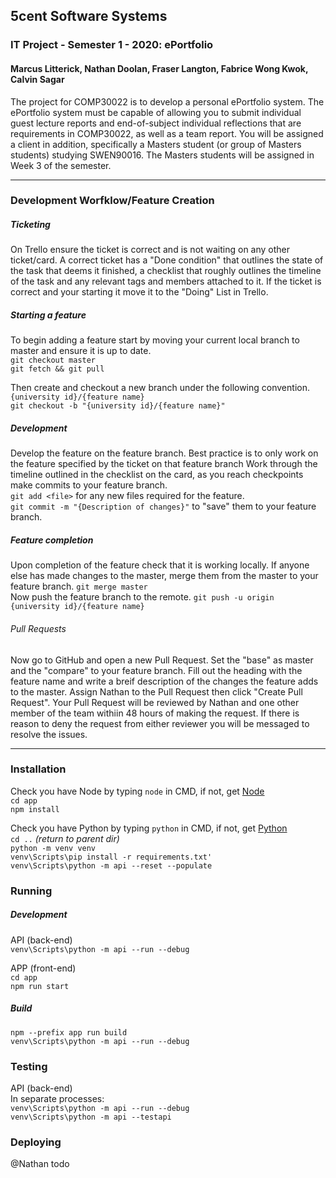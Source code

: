 ## 5cent Software Systems

### IT Project - Semester 1 - 2020: ePortfolio

#### Marcus Litterick, Nathan Doolan, Fraser Langton, Fabrice Wong Kwok, Calvin Sagar

The project for COMP30022 is to develop a personal ePortfolio system. The ePortfolio system must be capable of allowing you to submit individual guest lecture reports and end-of-subject individual reflections that are requirements in COMP30022, as well as a team report. You will be assigned a client in addition, specifically a Masters student (or group of Masters students) studying SWEN90016. The Masters students will be assigned in Week 3 of the semester.

___

### Development Worfklow/Feature Creation

##### Ticketing
On Trello ensure the ticket is correct and is not waiting on any other ticket/card.
A correct ticket has a "Done condition" that outlines the state of the task that deems it finished, a checklist that roughly outlines the timeline of the task and any relevant tags and members attached to it.
If the ticket is correct and your starting it move it to the "Doing" List in Trello.

##### Starting a feature
To begin adding a feature start by moving your current local branch to master and ensure it is up to date.\
` git checkout master `\
` git fetch && git pull `

Then create and checkout a new branch under the following convention. ` {university id}/{feature name} `\
` git checkout -b "{university id}/{feature name}" `

##### Development
Develop the feature on the feature branch.
Best practice is to only work on the feature specified by the ticket on that feature branch
Work through the timeline outlined in the checklist on the card, as you reach checkpoints make commits to your feature branch.\
` git add <file> ` for any new files required for the feature. \
` git commit -m "{Description of changes}" ` to "save" them to your feature branch.


##### Feature completion
Upon completion of the feature check that it is working locally.
If anyone else has made changes to the master, merge them from the master to your feature branch.
` git merge master ` \
Now push the feature branch to the remote.
` git push -u origin {university id}/{feature name} `
###### Pull Requests
Now go to GitHub and open a new Pull Request.
Set the "base" as master and the "compare" to your feature branch.
Fill out the heading with the feature name and write a breif description of the changes the feature adds to the master.
Assign Nathan to the Pull Request then click "Create Pull Request".
Your Pull Request will be reviewed by Nathan and one other member of the team withiin 48 hours of making the request.
If there is reason to deny the request from either reviewer you will be messaged to resolve the issues.
  
___

### Installation

Check you have Node by typing `node` in CMD, if not, get [Node](https://www.npmjs.com/get-npm) \
`cd app
`\
`npm install
` 

Check you have Python by typing `python` in CMD, if not, get [Python](https://www.python.org/downloads) \
`cd ..` _(return to parent dir)_\
`python -m venv venv`\
`venv\Scripts\pip install -r requirements.txt'`\
`venv\Scripts\python -m api --reset --populate`


### Running

##### Development

API (back-end) \
`venv\Scripts\python -m api --run --debug
`

APP (front-end) \
`cd app
`\
`npm run start
`
##### Build

`npm --prefix app run build
`\
`venv\Scripts\python -m api --run --debug
`

### Testing

API (back-end) \
In separate processes: \
`venv\Scripts\python -m api --run --debug`\
`venv\Scripts\python -m api --testapi`


### Deploying

@Nathan todo

